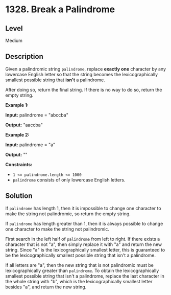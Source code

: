 # 1328. Break a Palindrome
## Level
Medium

## Description
Given a palindromic string `palindrome`, replace **exactly one** character by any lowercase English letter so that the string becomes the lexicographically smallest possible string that **isn't** a palindrome.

After doing so, return the final string. If there is no way to do so, return the empty string.

**Example 1:**

**Input:** palindrome = "abccba"

**Output:** "aaccba"

**Example 2:**

**Input:** palindrome = "a"

**Output:** ""

**Constraints:**

* `1 <= palindrome.length <= 1000`
* `palindrome` consists of only lowercase English letters.

## Solution
If `palindrome` has length 1, then it is impossible to change one character to make the string not palindromic, so return the empty string.

If `palindrome` has length greater than 1, then it is always possible to change one character to make the string not palindromic.

First search in the left half of `palindrome` from left to right. If there exists a character that is not "a", then simply replace it with "a" and return the new string. Since "a" is the lexicographically smallest letter, this is guaranteed to be the lexicographically smallest possible string that isn't a palindrome.

If all letters are "a", then the new string that is not palindromic must be lexicographically greater than `palindrome`. To obtain the lexicographically smallest possible string that isn't a palindrome, replace the last character in the whole string with "b", which is the lexicographically smallest letter besides "a", and return the new string.
